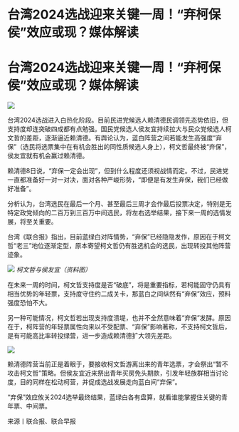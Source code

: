 # 台湾2024选战迎来关键一周！“弃柯保侯”效应或现？媒体解读

# 台湾2024选战迎来关键一周！“弃柯保侯”效应或现？媒体解读

![](https://inews.gtimg.com/om_bt/OLgHy4cjnIlXMjly4bX3gMJKc7A8YqeVQMQEhpO7FRqt0AA/1000)

台湾2024选战进入白热化阶段。目前民进党候选人赖清德民调领先态势依旧，但支持度却连突破四成都有点勉强。国民党候选人侯友宜持续拉大与民众党候选人柯文哲的差距，逐渐逼近赖清德。有舆论认为，蓝白阵营之间若能发生高强度“弃保”（选民将选票集中在有机会胜出的同性质候选人身上），柯文哲最终被“弃保”，侯友宜就有机会赢过赖清德。

赖清德8日说，“弃保一定会出现”，但到什么程度还须视战情而定。不过，民进党一直都准备好一对一对决，面对各种严峻形势，“即便是有发生弃保，我们已经做好准备”。

分析认为，台湾选民在最后一个月、甚至最后三周才会作最后投票决定，特别是无特定政党倾向的二百万到三百万中间选民，将左右选举结果，接下来一周的选情发展，将至关重要。

台湾《联合报》指出，目前蓝绿白对阵情势，“弃保”已经隐隐发作，原因在于柯文哲“老三”地位逐渐定型，原本寄望柯文哲仍有胜选机会的选民，出现转投其他阵营迹象。

![](https://inews.gtimg.com/om_bt/Oo782aO0aMWuOoe62dx2CX0oy54QSmu6m2asBs2CWVZ0sAA/1000)
_柯文哲与侯友宜（资料图）_

在未来一周的时间，柯文哲支持度是否“破底”，将是重要指标，若柯能固守仍具有相当优势的年轻票，支持度守住约二成关卡，那蓝白之间纵然有“弃保”效应，预料强度恐怕不大。

另一种可能情况，柯文哲若出现支持度溃堤，也并不全然意味着“弃保”发酵。原因在于，柯阵营的年轻票属性向来以不受配票、“弃保”影响著称，不支持柯文哲后，是有可能高比率转投绿营，进一步造成赖清德扩大领先差距。

![](https://inews.gtimg.com/om_bt/OIsKtnVsFRLSFpjnnMfggbPWzfaFOGdXHnrzYbKg65eR0AA/1000)

赖清德阵营当前正是着眼于，要接收柯文哲游离出来的青年选票，才会祭出“暂不攻击柯文哲”策略。但侯友宜近来祭出青年买房免头期款，引发年轻族群相当讨论度，目的同样在松动柯营，并促成选战发展走向蓝白间“弃保”。

“弃保”效应攸关2024选举最终结果，蓝绿白各有盘算，就看谁能掌握住关键的青年票、中间票。

来源丨联合报、联合早报

